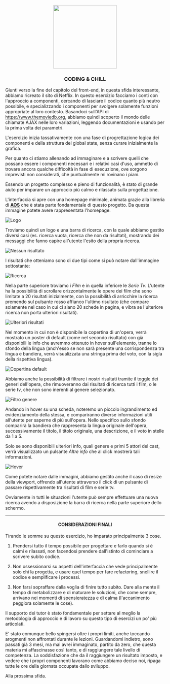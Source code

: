 <p></p>
<p align="center"> 
<img src="https://imgur.com/64Pcke8.jpg" width="200" />
<p>

### <p style="text-align: center;">CODING & CHILL</p>

Giunti verso la fine del capitolo del front-end, in questa sfida interessante, abbiamo ricreato il sito di Netflix. In questo esercizio facciamo i conti con l'approccio a componenti, cercando di lasciare il codice
quanto più neutro possibile, e specializzando i componenti per svolgere solamente funzioni appropriate al loro contesto. Basandoci sull'API di https://www.themoviedb.org, abbiamo quindi scoperto il mondo delle chiamate AJAX nelle loro variazioni, leggendo documentazioni e usando per la prima volta dei parametri.

L'esercizio inizia tassativamente con una fase di progrettazione logica dei componenti e della struttura del global state, senza curare inizialmente la grafica.

Per quanto ci stiamo allenando ad immaginare e a scrivere quelli che possano essere i componenti necessari e i relativi casi d'uso, ammetto di trovare ancora qualche difficoltà in fase di esecuzione, ove sorgono imprevisti non considerati, che puntualmente mi rovinano i piani.

Essendo un progetto complesso e pieno di funzionalità, è stato di grande aiuto per imparare un approccio più calmo e rilassato sulla progettazione.

L'interfaccia si apre con una homepage minimale, animata grazie alla libreria di [**AOS**](https://michalsnik.github.io/aos/) che è stata parte fondamentale di questo progetto. Da questa immagine potete avere rappresentata l'homepage.

![Logo](https://imgur.com/5P7BHRW.gif)

Troviamo quindi un logo e una barra di ricerca, con la quale abbiamo gestito diversi casi (es. ricerca vuota, ricerca che non da risultati), mostrando dei messaggi che fanno capire all'utente l'esito della propria ricerca.

![Nessun risultato](https://imgur.com/VghqAi9.jpg)

I risultati che otteniamo sono di due tipi come si può notare dall'immagine sottostante:

![Ricerca](https://imgur.com/FAFuys6.jpg)

Nella parte superiore troviamo i _Film_ e in quella inferiore le _Serie Tv_. L'utente ha la possibilità di scrollare orizzontalmente le opere dei film che sono limitate a 20 risultati inizialmente, con la possibilità di arricchire la ricerca premendo sul pulsante rosso affianco l'ultimo risultato (che compare solamente nel caso in cui ci siano 20 schede in pagina, e vibra se l'ulteriore ricerca non porta ulteriori risultati).

![Ulteriori risultati](https://imgur.com/j6hLM8H.jpg)

Nel momento in cui non è disponibile la copertina di un'opera, verrà mostrato un poster di default (come nel secondo risultato) con già disponibili le info che avremmo ottenuto in hover sull'elemento, tranne lo sfondo della lingua (anch'esso se non sarà presente una corrispondenza tra lingua e bandiera, verrà visualizzata una stringa prima del voto, con la sigla della rispettiva lingua).

![Copertina default](https://imgur.com/qJTW0qC.jpg)

Abbiamo anche la possibilità di filtrare i nostri risultati tramite il toggle dei generi dell'opera, che rimuoveranno dai risultati di ricerca tutti i film, o le serie tv, che non sono inerenti al genere selezionato.

![Filtro genere](https://imgur.com/QpilJhR.jpg)

Andando in hover su una scheda, noteremo un piccolo ingrandimento ed evidenziamento della stessa, e compariranno diverse informazioni utili all'utente per saperne di più sull'opera. Nello specifico sullo sfondo comparirà la bandiera che rappresenta la lingua originale dell'opera, successivamente il titolo, il titolo originale, una descrizione, e il voto in stelle da 1 a 5.

Solo se sono disponibili ulteriori info, quali genere e primi 5 attori del cast, verrà visualizzato un pulsante _Altre info_ che al click mostrerà tali informazioni.

![ Hover](https://imgur.com/IZXiVEe.gif)

Come potete notare dalle immagini, abbiamo gestito anche il caso di resize della viewport, offrendo all'utente attraverso il click di un pulsante di passare rispettivamente tra risultati di film e serie tv.

Ovviamente in tutti le situazioni l'utente può sempre effettuare una nuova ricerca avendo a disposizione la barra di ricerca nella parte superiore dello schermo.

---

#### <p style="text-align: center;">CONSIDERAZIONI FINALI</p>

Tirando le somme su questo esercizio, ho imparato principalmente 3 cose.

1. Prendersi tutto il tempo possibile per progettare e farlo quando si è calmi e rilassati, non facendosi prendere dall'istinto di cominciare a scrivere subito codice.

2. Non ossessionarsi su aspetti dell'interfaccia che vede principalmente solo chi la progetta, e usare quel tempo per fare refactoring, snellire il codice e semplificare i processi.

3. Non farsi sopraffare dalla voglia di finire tutto subito. Dare alla mente il tempo di metabolizzare e di maturare le soluzioni, che come sempre, arrivano nei momenti di spensieratezza e di calma (l'accanimento peggiora solamente le cose).

Il supporto dei tutor è stato fondamentale per settare al meglio la metodologia di approccio e di lavoro su questo tipo di esercizi un po' più articolati.

E' stato comunque bello spingersi oltre i propri limiti, anche toccando arogmenti non affrontati durante le lezioni. Guardandomi indietro, sono passati già 3 mesi, ma mai avrei immaginato, partito da zero, che questa materia mi affascinasse così tanto, e di raggiungere tale livello di competenza. La soddisfazione che da il raggiungere un risultato imposto, e vedere che i propri componenti lavorano come abbiamo deciso noi, ripaga tutte le ore della giornata occupate dallo sviluppo.

Alla prossima sfida.